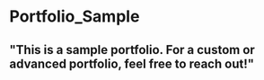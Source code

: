 # Portfolio_Sample  
## "This is a sample portfolio. For a custom or advanced portfolio, feel free to reach out!" 
   
 

  
   
